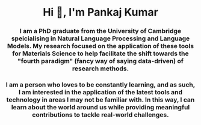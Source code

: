 
<h1 align="center">Hi 👋, I'm Pankaj Kumar</h1>  
<h3 align="center">I am a PhD graduate from the University of Cambridge speicialising in Natural Language Processing and Language Models. My research focused on the application of these tools for Materials Science to help facilitate the shift towards the "fourth paradigm" (fancy way of saying data-driven) of research methods. </h3>  

<h3 align="center">I am a person who loves to be constantly learning, and as such, I am interested in the application of the latest tools and technology in areas I may not be familiar with. In this way, I can learn about the world around us while providing meaningful contributions to tackle real-world challenges.  </h3>  
  
